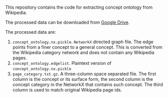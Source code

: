 This repository contains the code for extracting concept ontology from Wikipedia.

The processed data can be downloaded from [Google Drive](https://drive.google.com/open?id=1Z1ImLo7BIEka5_5K3DFsgQBcxR4bpMz3).

The processed data are:

1. `concept_ontology.nx.pickle`. `NetworkX` directed graph file. The edge points from a finer concept to a general concept. This is converted from the Wikipedia category network and does not contain any Wikipedia pages.
2. `concept_ontology.edgelist`. Plaintext version of `concept_ontology.nx.pickle`
3. `page_category.txt.gz`. A three-column space separated file. The first column is the concept or its surface form, the second column is the concept category in the NetworkX that contains such concept. The third column is used to match original Wikipedia page ids. 